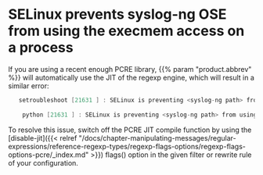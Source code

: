 ---
---
<!-- DISCLAIMER: This file is based on the syslog-ng Open Source Edition documentation https://github.com/balabit/syslog-ng-ose-guides/commit/2f4a52ee61d1ea9ad27cb4f3168b95408fddfdf2 and is used under the terms of The syslog-ng Open Source Edition Documentation License. The file has been modified by Axoflow. -->
# SELinux prevents syslog-ng OSE from using the execmem access on a process

If you are using a recent enough PCRE library, {{% param "product.abbrev" %}} will automatically use the JIT of the regexp engine, which will result in a similar error:

```c
   setroubleshoot [21631 ] : SELinux is preventing <syslog-ng path> from using the execmem access on a process. (...)
    
    python [21631 ] : SELinux is preventing <syslog-ng path> from using the execmem access on a process.
```

To resolve this issue, switch off the PCRE JIT compile function by using the [disable-jit]({{< relref "/docs/chapter-manipulating-messages/regular-expressions/reference-regexp-types/regexp-flags-options/regexp-flags-options-pcre/_index.md" >}}) <span class="code">flags()</span> option in the given filter or rewrite rule of your configuration.
